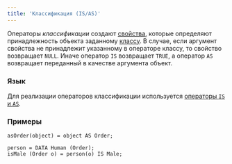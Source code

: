 ```yaml
---
title: 'Классификация (IS/AS)'
---
```


Операторы *классификации* создают [свойства](Properties.md), которые определяют принадлежность объекта заданному [классу](Classes.md). В случае, если аргумент свойства не принадлежит указанному в операторе классу, то свойство возвращает `NULL`. Иначе оператор `IS` возвращает `TRUE`, а оператор `AS` возвращает переданный в качестве аргумента объект.

### Язык

Для реализации операторов классификации используется [операторы `IS` и `AS`](IS_AS_operators.md). 

### Примеры 

```lsf
asOrder(object) = object AS Order;

person = DATA Human (Order);
isMale (Order o) = person(o) IS Male;
```
